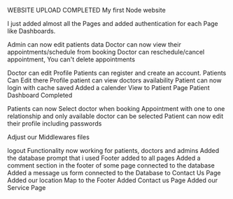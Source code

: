 WEBSITE UPLOAD COMPLETED
My first Node website

I just added almost all the Pages and added authentication for each Page like Dashboards.

Admin can now edit patients data
Doctor can now view their appointments/schedule from booking
Doctor can reschedule/cancel appointment, You can't delete appointments

Doctor can edit Profile
Patients can register and create an account.
Patients Can Edit there Profile
patient can view doctors availability
Patient can now login with cache saved
Added a calender View to Patient Page
Patient Dashboard Completed



Patients can now Select doctor when booking Appointment with one to one relationship and only available doctor can be selected
Patient can now edit their profile including passwords

Adjust our Middlewares files

logout Functionality now working for patients, doctors and admins
Added the database prompt that i used
Footer added to all pages
Added a comment section in the footer of some page connected to the database
Added a message us form connected to the Database to Contact Us Page
Added our location Map to the Footer
Added Contact us Page
Added our Service Page
